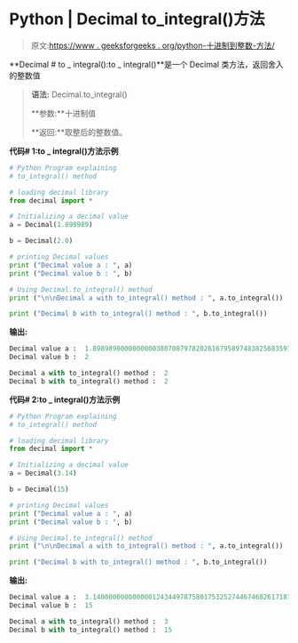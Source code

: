 # Python | Decimal to_integral()方法

> 原文:[https://www . geeksforgeeks . org/python-十进制到整数-方法/](https://www.geeksforgeeks.org/python-decimal-to_integral-method/)

**Decimal # to _ integral():to _ integral()**是一个 Decimal 类方法，返回舍入的整数值

> **语法:** Decimal.to_integral()
> 
> **参数:**十进制值
> 
> **返回:**取整后的整数值。

**代码# 1:to _ integral()方法示例**

```py
# Python Program explaining 
# to_integral() method

# loading decimal library
from decimal import *

# Initializing a decimal value
a = Decimal(1.898989)

b = Decimal(2.0)

# printing Decimal values
print ("Decimal value a : ", a)
print ("Decimal value b : ", b)

# Using Decimal.to_integral() method
print ("\n\nDecimal a with to_integral() method : ", a.to_integral())

print ("Decimal b with to_integral() method : ", b.to_integral())
```

**输出:**

```py
Decimal value a :  1.8989890000000000380708797820261679589748382568359375
Decimal value b :  2

Decimal a with to_integral() method :  2
Decimal b with to_integral() method :  2

```

**代码# 2:to _ integral()方法示例**

```py
# Python Program explaining 
# to_integral() method

# loading decimal library
from decimal import *

# Initializing a decimal value
a = Decimal(3.14)

b = Decimal(15)

# printing Decimal values
print ("Decimal value a : ", a)
print ("Decimal value b : ", b)

# Using Decimal.to_integral() method
print ("\n\nDecimal a with to_integral() method : ", a.to_integral())

print ("Decimal b with to_integral() method : ", b.to_integral())
```

**输出:**

```py
Decimal value a :  3.140000000000000124344978758017532527446746826171875
Decimal value b :  15

Decimal a with to_integral() method :  3
Decimal b with to_integral() method :  15

```